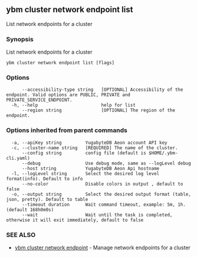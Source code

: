 ## ybm cluster network endpoint list

List network endpoints for a cluster

### Synopsis

List network endpoints for a cluster

```
ybm cluster network endpoint list [flags]
```

### Options

```
      --accessibility-type string   [OPTIONAL] Accessibility of the endpoint. Valid options are PUBLIC, PRIVATE and PRIVATE_SERVICE_ENDPOINT.
  -h, --help                        help for list
      --region string               [OPTIONAL] The region of the endpoint.
```

### Options inherited from parent commands

```
  -a, --apiKey string         YugabyteDB Aeon account API key
  -c, --cluster-name string   [REQUIRED] The name of the cluster.
      --config string         config file (default is $HOME/.ybm-cli.yaml)
      --debug                 Use debug mode, same as --logLevel debug
      --host string           YugabyteDB Aeon Api hostname
  -l, --logLevel string       Select the desired log level format(info). Default to info
      --no-color              Disable colors in output , default to false
  -o, --output string         Select the desired output format (table, json, pretty). Default to table
      --timeout duration      Wait command timeout, example: 5m, 1h. (default 168h0m0s)
      --wait                  Wait until the task is completed, otherwise it will exit immediately, default to false
```

### SEE ALSO

* [ybm cluster network endpoint](ybm_cluster_network_endpoint.md)	 - Manage network endpoints for a cluster

